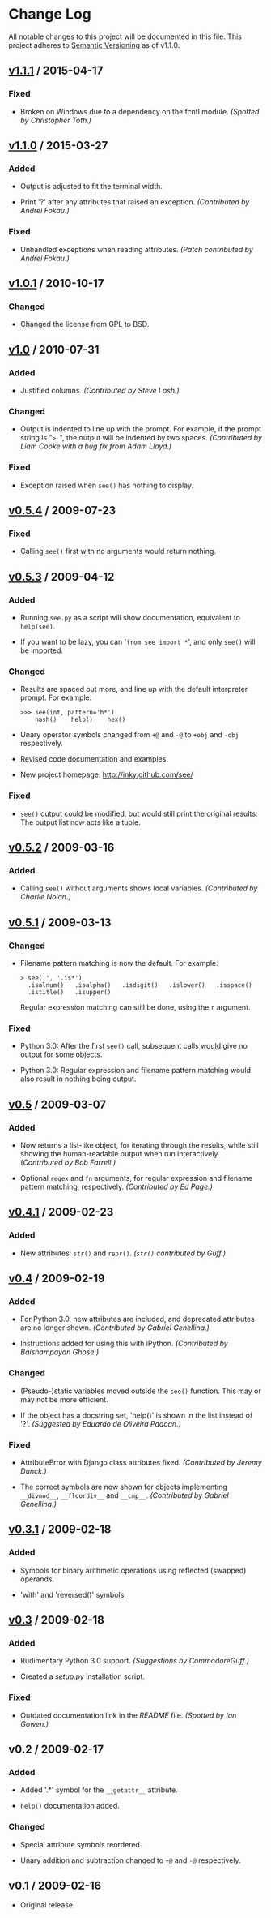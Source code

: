 Change Log
==========

All notable changes to this project will be documented in this file.
This project adheres to [Semantic Versioning][semver] as of v1.1.0.

## [v1.1.1][] / 2015-04-17

### Fixed

  * Broken on Windows due to a dependency on the fcntl module.
    _(Spotted by Christopher Toth.)_


## [v1.1.0][] / 2015-03-27

### Added

  * Output is adjusted to fit the terminal width.

  * Print '?' after any attributes that raised an exception.
    _(Contributed by Andrei Fokau.)_

### Fixed

  * Unhandled exceptions when reading attributes.
    _(Patch contributed by Andrei Fokau.)_


## [v1.0.1][] / 2010-10-17

### Changed

  * Changed the license from GPL to BSD.


## [v1.0][] / 2010-07-31

### Added

  * Justified columns.
    _(Contributed by Steve Losh.)_

### Changed

  * Output is indented to line up with the prompt. For example, if the prompt
    string is "<code>&gt;&nbsp;</code>", the output will be indented by two
    spaces. _(Contributed by Liam Cooke with a bug fix from Adam Lloyd.)_

### Fixed

  * Exception raised when `see()` has nothing to display.


## [v0.5.4][] / 2009-07-23

### Fixed

  * Calling `see()` first with no arguments would return nothing.


## [v0.5.3][] / 2009-04-12

### Added

  * Running `see.py` as a script will show documentation, equivalent
    to `help(see)`.

  * If you want to be lazy, you can '`from see import *`', and only `see()`
    will be imported.

### Changed

  * Results are spaced out more, and line up with the default interpreter prompt.
    For example:

        >>> see(int, pattern='h*')
            hash()    help()    hex()

  * Unary operator symbols changed from `+@` and `-@` to `+obj` and `-obj`
    respectively.

  * Revised code documentation and examples.

  * New project homepage: http://inky.github.com/see/

### Fixed

  * `see()` output could be modified, but would still print the original
    results. The output list now acts like a tuple.


## [v0.5.2][] / 2009-03-16

### Added

  * Calling `see()` without arguments shows local variables.
    _(Contributed by Charlie Nolan.)_


## [v0.5.1][] / 2009-03-13

### Changed

  * Filename pattern matching is now the default. For example:

        > see('', '.is*')
          .isalnum()   .isalpha()   .isdigit()   .islower()   .isspace()
          .istitle()   .isupper()

    Regular expression matching can still be done, using the `r` argument.

### Fixed

  * Python 3.0: After the first `see()` call, subsequent calls would give no
    output for some objects.

  * Python 3.0: Regular expression and filename pattern matching would also
    result in nothing being output.


## [v0.5][] / 2009-03-07

### Added

  * Now returns a list-like object, for iterating through the results, while
    still showing the human-readable output when run interactively.
    _(Contributed by Bob Farrell.)_

  * Optional `regex` and `fn` arguments, for regular expression and filename
    pattern matching, respectively.
    _(Contributed by Ed Page.)_


## [v0.4.1][] / 2009-02-23

### Added

  * New attributes: `str()` and `repr()`.
    _(`str()` contributed by Guff.)_


## [v0.4][] / 2009-02-19

### Added

  * For Python 3.0, new attributes are included, and deprecated attributes
    are no longer shown.
    _(Contributed by Gabriel Genellina.)_

  * Instructions added for using this with iPython.
    _(Contributed by Baishampayan Ghose.)_

### Changed

  * (Pseudo-)static variables moved outside the `see()` function.
    This may or may not be more efficient.

  * If the object has a docstring set, 'help()' is shown in the list
    instead of '?'.
    _(Suggested by Eduardo de Oliveira Padoan.)_

### Fixed

  * AttributeError with Django class attributes fixed.
    _(Contributed by Jeremy Dunck.)_

  * The correct symbols are now shown for objects implementing
    `__divmod__`, `__floordiv__` and `__cmp__`.
    _(Contributed by Gabriel Genellina.)_


## [v0.3.1][] / 2009-02-18

### Added

  * Symbols for binary arithmetic operations using reflected
    (swapped) operands.

  * 'with' and 'reversed()' symbols.


## [v0.3][] / 2009-02-18

### Added

  * Rudimentary Python 3.0 support.
    _(Suggestions by CommodoreGuff.)_

  * Created a _setup.py_ installation script.

### Fixed

  * Outdated documentation link in the _README_ file.
    _(Spotted by Ian Gowen.)_


## v0.2 / 2009-02-17

### Added

  * Added '.\*' symbol for the `__getattr__` attribute.

  * `help()` documentation added.

### Changed

  * Special attribute symbols reordered.

  * Unary addition and subtraction changed to `+@` and `-@` respectively.


## v0.1 / 2009-02-16

  * Original release.


[unreleased]: https://github.com/inky/see/compare/v1.1.1...develop
[v1.1.1]: https://github.com/inky/see/compare/v1.1.0...v1.1.1
[v1.1.0]: https://github.com/inky/see/compare/v1.0.1...v1.1.0
[v1.0.1]: https://github.com/inky/see/compare/v1.0-fixed...v1.0.1
[v1.0]: https://github.com/inky/see/compare/v0.5.4...v1.0-fixed
[v0.5.4]: https://github.com/inky/see/compare/v0.5.3...v0.5.4
[v0.5.3]: https://github.com/inky/see/compare/v0.5.2...v0.5.3
[v0.5.2]: https://github.com/inky/see/compare/v0.5.1...v0.5.2
[v0.5.1]: https://github.com/inky/see/compare/v0.5...v0.5.1
[v0.5]: https://github.com/inky/see/compare/v0.4.1...v0.5
[v0.4.1]: https://github.com/inky/see/compare/v0.4...v0.4.1
[v0.4]: https://github.com/inky/see/compare/v0.3.1...v0.4
[v0.3.1]: https://github.com/inky/see/compare/v0.3...v0.3.1
[v0.3]: https://github.com/inky/see/compare/v0.2...v0.3

[semver]: http://semver.org/
[keepachangelog]: http://keepachangelog.com/
